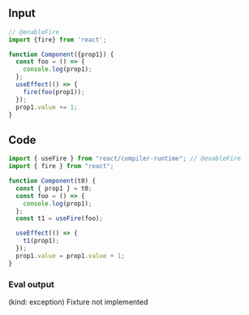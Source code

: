 
## Input

```javascript
// @enableFire
import {fire} from 'react';

function Component({prop1}) {
  const foo = () => {
    console.log(prop1);
  };
  useEffect(() => {
    fire(foo(prop1));
  });
  prop1.value += 1;
}

```

## Code

```javascript
import { useFire } from "react/compiler-runtime"; // @enableFire
import { fire } from "react";

function Component(t0) {
  const { prop1 } = t0;
  const foo = () => {
    console.log(prop1);
  };
  const t1 = useFire(foo);

  useEffect(() => {
    t1(prop1);
  });
  prop1.value = prop1.value + 1;
}

```
      
### Eval output
(kind: exception) Fixture not implemented